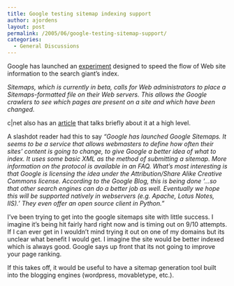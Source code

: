 ```yaml
---
title: Google testing sitemap indexing support
author: ajordens
layout: post
permalink: /2005/06/google-testing-sitemap-support/
categories:
  - General Discussions
---
```

Google has launched an [experiment][1] designed to speed the flow of Web site information to the search giant&#8217;s index.

*Sitemaps, which is currently in beta, calls for Web administrators to place a Sitemaps-formatted file on their Web servers. This allows the Google crawlers to see which pages are present on a site and which have been changed.*

c|net also has an [article][2] that talks briefly about it at a high level. 

A slashdot reader had this to say *&#8220;Google has launched Google Sitemaps. It seems to be a service that allows webmasters to define how often their sites&#8217; content is going to change, to give Google a better idea of what to index. It uses some basic XML as the method of submitting a sitemap. More information on the protocol is available in an FAQ. What&#8217;s most interesting is that Google is licensing the idea under the Attribution/Share Alike Creative Commons license. According to the Google Blog, this is being done &#8216;&#8230;so that other search engines can do a better job as well. Eventually we hope this will be supported natively in webservers (e.g. Apache, Lotus Notes, IIS).&#8217; They even offer an open source client in Python.&#8221;*

I&#8217;ve been trying to get into the google sitemaps site with little success. I imagine it&#8217;s being hit fairly hard right now and is timing out on 9/10 attempts. If I can ever get in I wouldn&#8217;t mind trying it out on one of my domains but its unclear what benefit I would get. I imagine the site would be better indexed which is always good. Google says up front that its not going to improve your page ranking.

If this takes off, it would be useful to have a sitemap generation tool built into the blogging engines (wordpress, movabletype, etc.).

 [1]: https://www.google.com/webmasters/sitemaps/stats
 [2]: http://news.com.com/Google+tests+tool+to+aid+Web+indexing/2100-1032_3-5730744.html?part=rss&#038;tag=5730744&#038;subj=news